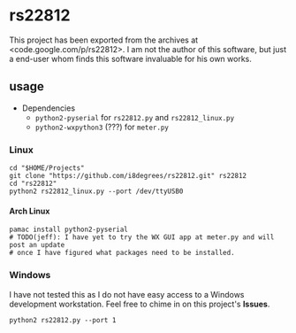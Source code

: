 # rs22812

This project has been exported from the archives at <code.google.com/p/rs22812>. I am not the author of this software, but just a end-user whom finds this software invaluable for his own works.

## usage

* Dependencies
  - `python2-pyserial` for `rs22812.py` and `rs22812_linux.py`
  - `python2-wxpython3` (???) for `meter.py`

### Linux

```shell
cd "$HOME/Projects"
git clone "https://github.com/i8degrees/rs22812.git" rs22812
cd "rs22812"
python2 rs22812_linux.py --port /dev/ttyUSB0
```

#### Arch Linux

```shell
pamac install python2-pyserial
# TODO(jeff): I have yet to try the WX GUI app at meter.py and will post an update
# once I have figured what packages need to be installed.
```

### Windows

I have not tested this as I do not have easy access to a Windows development workstation. Feel free to chime in on this project's **Issues**.

```shell
python2 rs22812.py --port 1
```
